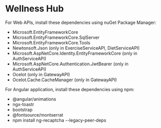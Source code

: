 # Wellness Hub
For Web APIs, install these dependencies using nuGet Package Manager:
  * Microsoft.EntityFrameworkCore
  * Microsoft.EntityFrameworkCore.SqlServer
  * Microsoft.EntityFrameworkCore.Tools
  * Newtonsoft.Json (only in ExerciseServiceAPI, DietServiceAPI)
  * Microsoft.AspNetCore.Identity.EntityFrameworkCore (only in AuthServiceAPI)
  * Microsoft.AspNetCore.Authentication.JwtBearer (only in AuthServiceAPI)
  * Ocelot (only in GatewayAPI)
  * Ocelot.Cache.CacheManager (only in GatewayAPI)

For Angular application, install these dependencies using npm:
  * @angular/animations
  * ngx-toastr
  * bootstrap
  * @fontsource/montserrat
  * npm install ng-recaptcha --legacy-peer-deps